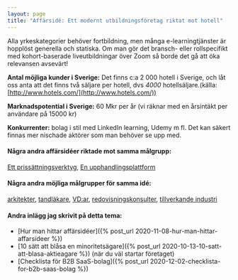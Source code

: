 ```yaml
---
layout: page
title: "Affärsidé: Ett modernt utbildningsföretag riktat mot hotell"
---
```

Alla yrkeskategorier behöver fortbildning, men många e-learningtjänster är hopplöst generella och statiska. Om man gör det bransch- eller rollspecifikt med kohort-baserade liveutbildningar över Zoom så borde det gå att öka relevansen avsevärt!

**Antal möjliga kunder i Sverige:** Det finns c:a 2 000 hotell i Sverige, och låt oss anta att det finns två säljare per hotell, dvs *4000* hotellsäljare.(källa: [http://www.hotels.com/](http://www.hotels.com/))

**Marknadspotential i Sverige:** 60 Mkr per år (vi räknar med en årsintäkt per användare på 15000 kr)

**Konkurrenter:** bolag i stil med LinkedIn learning, Udemy m fl. Det kan säkert finnas mer nischade aktörer som man behöver se upp med.

#### Några andra affärsidéer riktade mot samma målgrupp:
[Ett prissättningsverktyg](/affarsideer/ett-prissattningsverktyg-for-hotell/), [En upphandlingsplattform](/affarsideer/en-upphandlingsplattform-for-hotell/)


#### Några andra möjliga målgrupper för samma idé:
[arkitekter](/affarsideer/ett-modernt-utbildningsforetag-riktat-mot-arkitekter/), [tandläkare](/affarsideer/ett-modernt-utbildningsforetag-riktat-mot-tandlakare/), [VD:ar](/affarsideer/ett-modernt-utbildningsforetag-riktat-mot-vd-ar/), [redovisningskonsulter](/affarsideer/ett-modernt-utbildningsforetag-riktat-mot-redovisningskonsulter/), [tillverkande industri](/affarsideer/ett-modernt-utbildningsforetag-riktat-mot-tillverkande-industri/)

#### Andra inlägg jag skrivit på detta tema:
- [Hur man hittar affärsidéer]({% post_url 2020-11-08-hur-man-hittar-affarsideer %})
- [10 sätt att blåsa en minoritetsägare]({% post_url 2020-10-13-10-satt-att-blasa-aktieagare %}) (när du väl startar företaget)
- [Checklista för B2B SaaS-bolag]({% post_url 2020-12-02-checklista-for-b2b-saas-bolag %})

